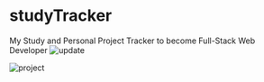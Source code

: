 # studyTracker
My Study and Personal Project Tracker to become Full-Stack Web Developer
![update](https://user-images.githubusercontent.com/77793080/118554364-57d73680-b72f-11eb-9ed0-faad6772453b.png)


![project](https://user-images.githubusercontent.com/77793080/118554537-910fa680-b72f-11eb-8d3d-14b5a60e8299.png)


